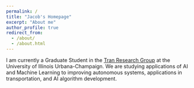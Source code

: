 ```yaml
---
permalink: /
title: "Jacob's Homepage"
excerpt: "About me"
author_profile: true
redirect_from:
  - /about/
  - /about.html
---
```


I am currently a Graduate Student in the [Tran Research Group](https://sites.google.com/illinois.edu/tran-aerospace/home) at the University of Illinois Urbana-Champaign. We are studying applications of AI and Machine Learning to improving autonomous systems, applications in transportation, and AI algorithm development.
